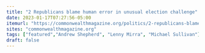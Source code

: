 ```yaml
---
title: "2 Republicans blame human error in unusual election challenge"
date: 2023-01-17T07:27:56-05:00
itemurl: "https://commonwealthmagazine.org/politics/2-republicans-blame-human-error-in-unusual-election-challenge/"
sites: "commonwealthmagazine.org"
tags: ["featured","Andrew Shepherd", "Lenny Mirra", "Michael Sullivan"]
draft: false
---
```

